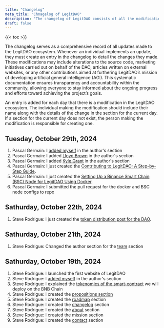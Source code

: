 ```yaml
---
title: "Changelog"
meta_title: "Chnagelog of LegitDAO"
description: "The changelog of LegitDAO consists of all the modification log of its progress"
draft: false
---
```

{{< toc >}}

The changelog serves as a comprehensive record of all updates made to the LegitDAO ecosystem. Whenever an individual implements an update, they must create an entry in the changelog to detail the changes they made. These modifications may include alterations to the source code, marketing initiatives carried out on behalf of the DAO, articles written on external websites, or any other contributions aimed at furthering LegitDAO’s mission of developing artificial general intelligence (AGI). This systematic documentation ensures transparency and accountability within the community, allowing everyone to stay informed about the ongoing progress and efforts toward achieving the project’s goals.

An entry is added for each day that there is a modification in the LegitDAO ecosystem. The individual making the modification should include their name along with the details of the change in the section for the current day. If a section for the current day does not exist, the person making the modification is responsible for creating one.


## Tuesday, October 29th, 2024
1. Pascal Germain: I [added myself](/team/pascal-germain/) in the author's section
2. Pascal Germain: I added [Lloyd Brown](/team/lloyd-brown/) in the author's section
3. Pascal Germain: I added [Kyle Grant](/team/kyle-grant/) in the author's section
4. Pascal Germain: I just created the [Contributing to LegitDAO: A Step-by-Step Guide](/blog/4-contributetolegitdao).
5. Pascal Germain: I just created the [Setting Up a Binance Smart Chain (BSC) Node for LegitDAO Using Docker](/blog/5-bscdocker).
6. Pascal Germain: I submitted the pull request for the docker and BSC node configs to repo

## Sathurday, October 22th, 2024
1. Steve Rodrigue: I just created the [token distribution post for the DAO](/blog/2-daotokdistribution).


## Sathurday, October 21th, 2024
1. Steve Rodrigue: Changed the author section for the [team](/team) section

## Sathurday, October 19th, 2024
1. Steve Rodrigue: I launched the first website of LegitDAO
2. Steve Rodrigue: I [added myself](/team/steve-rodrigue/) in the author's section
3. Steve Rodrigue: I explained the [tokenomics of the smart-contract](/blog/1-tokenomics/) we will deploy on the BNB Chain
4. Steve Rodrigue: I created the [propositions section](/propositions)
5. Steve Rodrigue: I created the [roadmap](/roadmap) section
6. Steve Rodrigue: I created the [changelog](/changelog) section
7. Steve Rodrigue: I created the [about](/about) section
8. Steve Rodrigue: I created the [mission](/mission) section
9. Steve Rodrigue: I created the [contact](/contact) section